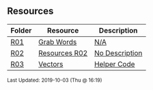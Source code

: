 ## Resources
| Folder | Resource | Description|
 | ------------|------------|------------|
 | [R01](https://github.com/rugbyprof/3013-Algorithms/tree/master/Resources/R01) | [ Grab Words](https://github.com/rugbyprof/3013-Algorithms/tree/master/Resources/R01) | [N/A](https://github.com/rugbyprof/3013-Algorithms/tree/master/Resources/R01) |
 | [R02](https://github.com/rugbyprof/3013-Algorithms/tree/master/Resources/R02) | [ Resources R02 ](https://github.com/rugbyprof/3013-Algorithms/tree/master/Resources/R02) | [ No Description](https://github.com/rugbyprof/3013-Algorithms/tree/master/Resources/R02) | [N/A](https://github.com/rugbyprof/3013-Algorithms/tree/master/Resources/R02) |
 | [R03](https://github.com/rugbyprof/3013-Algorithms/tree/master/Resources/R03) | [ Vectors ](https://github.com/rugbyprof/3013-Algorithms/tree/master/Resources/R03) | [ Helper Code](https://github.com/rugbyprof/3013-Algorithms/tree/master/Resources/R03) | [N/A](https://github.com/rugbyprof/3013-Algorithms/tree/master/Resources/R03) |

<sup>Last Updated: 2019-10-03 (Thu @ 16:19)</sup>